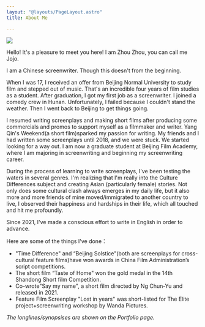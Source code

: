 ```yaml
---
layout: "@layouts/PageLayout.astro"
title: About Me

---
```

![](/assets/images/个人图片-圆形.png)

Hello! It's a pleasure to meet you here! I am Zhou Zhou, you can call me Jojo.

I am a Chinese screenwriter. Though this doesn't from the beginning.

When I was 17, I received an offer from Beijing Normal University to study film and stepped out of music. That's an incredible four years of film studies as a student. After graduation, I got my first job as a screenwriter. I joined a comedy crew in Hunan. Unfortunately, I failed because I couldn't stand the weather. Then I went back to Beijing to get things going.

I resumed writing screenplays and making short films after producing some commercials and promos to support myself as a filmmaker and writer. Yang Qin's Weekend(a short film)sparked my passion for writing. My friends and I had written some screenplays until 2018, and we were stuck. We started looking for a way out. I am now a graduate student at Beijing Film Academy, where I am majoring in screenwriting and beginning my screenwriting career.

During the process of learning to write screenplays, I've been testing the waters in several genres. I'm realizing that I'm really into the Culture Differences subject and creating Asian (particularly female) stories. Not only does some cultural clash always emerges in my daily life, but it also more and more friends of mine moved/immigrated to another country to live, I observed their happiness and hardships in their life, which all touched and hit me profoundly.

Since 2021, I've made a conscious effort to write in English in order to advance.

Here are some of the things I've done：

* "Time Difference" and “Beijing Solstice"(both are screenplays for cross-cultural feature films)have won awards in China Film Administration’s script competitions.
* The short film “Taste of Home" won the gold medal in the 14th Shandong Short film Competition.
* Co-wrote"Say my name", a short film directed by Ng Chun-Yu and released in 2021.
* Feature Film Screenplay "Lost in years" was short-listed for The Elite project+screenwriting workshop by Wanda Pictures.

_The longlines/synopsises are shown on the Portfolio page._